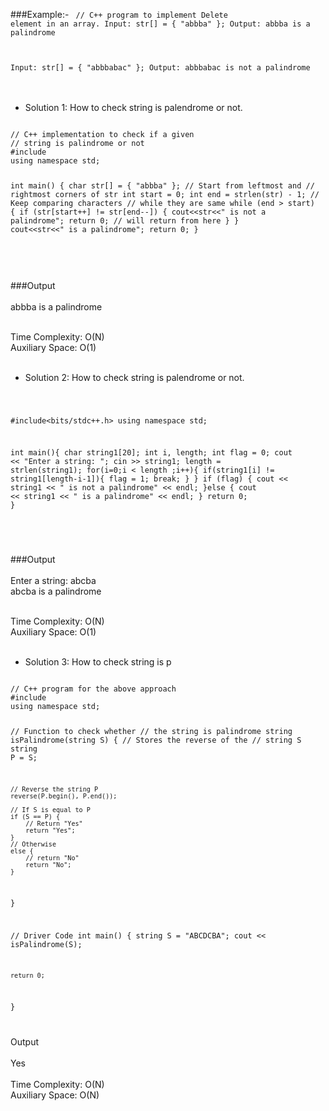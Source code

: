 ###Example:-
<Code language="cpp">
// C++ program to implement Delete element in an array.
Input:  str[] = { "abbba" };
Output: abbba is a palindrome

Input:  str[] = { "abbbabac" };
Output: abbbabac is not a palindrome
</Code> <br/><br/>

* Solution 1: How to check string is palendrome or not.<br/>

<Code language="cpp">
// C++ implementation to check if a given
// string is palindrome or not
#include <bits/stdc++.h>
using namespace std;

int main()
{
	char str[] = { "abbba" };
	// Start from leftmost and
	// rightmost corners of str
	int start = 0;
	int end = strlen(str) - 1;
	// Keep comparing characters
	// while they are same
	while (end > start) {
		if (str[start++] != str[end--]) {
			cout<<str<<" is not a palindrome";
			return 0;
			// will return from here
		}
	}
	cout<<str<<" is a palindrome";
	return 0;
}

</Code>

<br/><br/>
###Output<br/><br/>
abbba is a palindrome<br/><br/>

Time Complexity: O(N)<br/>
Auxiliary Space: O(1)<br/><br/>

* Solution 2: How to check string is palendrome or not.<br/>

<Code language="cpp">

#include<bits/stdc++.h>
using namespace std;

int main(){
    char string1[20];
    int i, length;
    int flag = 0;
    cout << "Enter a string: "; cin >> string1;
    length = strlen(string1);
    for(i=0;i < length ;i++){
        if(string1[i] != string1[length-i-1]){
            flag = 1;
            break;
           }
        }
    if (flag) {
        cout << string1 << " is not a palindrome" << endl; 
    }else {
      cout << string1 << " is a palindrome" << endl; 
    }
    return 0;
}


</Code><br/>

###Output<br/><br/>
Enter a string: abcba<br/>
abcba is a palindrome<br/><br/>

Time Complexity: O(N)<br/>
Auxiliary Space: O(1)<br/><br/>

* Solution 3: How to check string is p


<Code language="cpp">
// C++ program for the above approach
#include <bits/stdc++.h>
using namespace std;

// Function to check whether
// the string is palindrome
string isPalindrome(string S)
{
	// Stores the reverse of the
	// string S
	string P = S;

	// Reverse the string P
	reverse(P.begin(), P.end());

	// If S is equal to P
	if (S == P) {
		// Return "Yes"
		return "Yes";
	}
	// Otherwise
	else {
		// return "No"
		return "No";
	}
}

// Driver Code
int main()
{
	string S = "ABCDCBA";
	cout << isPalindrome(S);

	return 0;
}

</Code>

Output<br/><br/>
Yes<br/><br/>
Time Complexity: O(N)<br/>
Auxiliary Space: O(N)<br/>
